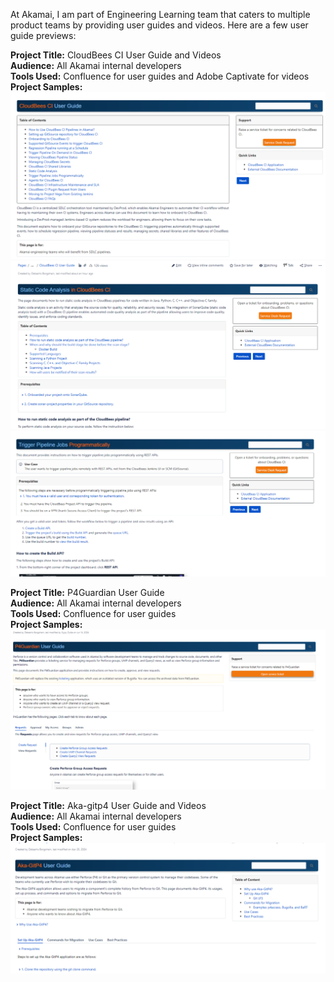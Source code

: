 At Akamai, I am part of Engineering Learning team that caters to multiple product teams by providing user guides and videos. 
Here are a few user guide previews:

**Project Title:** CloudBees CI User Guide and Videos <br>
**Audience:** All Akamai internal developers <br>
**Tools Used:** Confluence for user guides and Adobe Captivate for videos <br>
**Project Samples:**
![CloudBees User Guide - Parent Page](https://github.com/debashisborgohain/Technical-Writing---Recent-Projects-2024/blob/main/CloudBees%20CI%20User%20Guide%20Parent%20Page.png)
![Static Code Analysis - Child Page](https://github.com/debashisborgohain/Technical-Writing---Recent-Projects-2024/blob/main/Static%20Code%20Analysis%20in%20CloudBees%20Pipelines%20Using%20SonarQube.png)
![Trigger a Pipeline Using API ](https://github.com/debashisborgohain/Technical-Writing---Recent-Projects-2024/blob/main/Trigger%20CloudBees%20Pipelines%20Using%20API.png)


**Project Title:** P4Guardian User Guide<br>
**Audience:** All Akamai internal developers <br>
**Tools Used:** Confluence for user guides <br>
**Project Samples:**
![P4Guardian User Guide](https://github.com/debashisborgohain/Technical-Writing---Recent-Projects-2024/blob/main/P4Guardian%20User%20Guide.png)

**Project Title:** Aka-gitp4 User Guide and Videos <br>
**Audience:** All Akamai internal developers <br>
**Tools Used:** Confluence for user guides <br>
**Project Samples:**
![Aka-gitp4 User Guide](https://github.com/debashisborgohain/Technical-Writing---Recent-Projects-2024/blob/main/Aka-gitp4%20User%20Guide.png)


